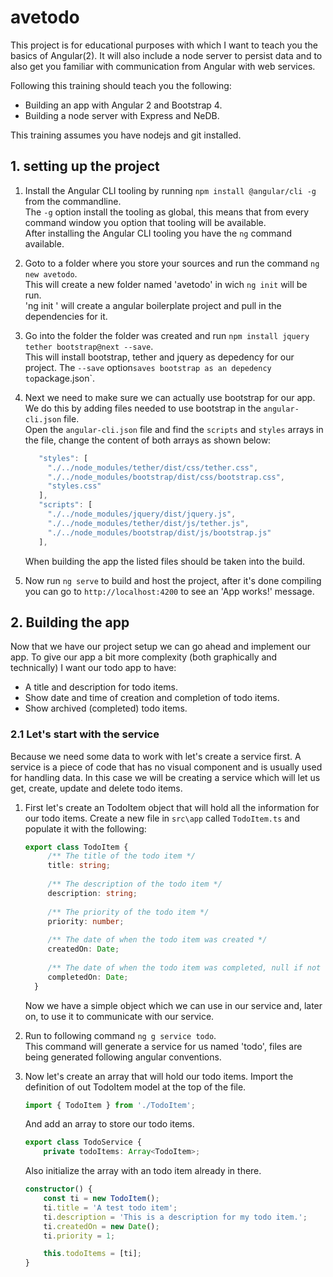 # avetodo
This project is for educational purposes with which I want to teach you the basics of Angular(2). It will also include a node server to persist data and to also get you familiar with communication from Angular with web services.

Following this training should teach you the following:
- Building an app with Angular 2 and Bootstrap 4.
- Building a node server with Express and NeDB.

This training assumes you have nodejs and git installed.

## 1. setting up the project

1. Install the Angular CLI tooling by running `npm install @angular/cli -g` from the commandline.  
   The `-g` option install the tooling as global, this means that from every command window you option that tooling will be available.  
   After installing the Angular CLI tooling you have the `ng` command available.
   
2. Goto to a folder where you store your sources and run the command `ng new avetodo`.  
   This will create a new folder named 'avetodo' in wich `ng init` will be run.  
   'ng init ' will create a angular boilerplate project and pull in the dependencies for it.
   
3. Go into the folder the folder was created and run `npm install jquery tether bootstrap@next --save`.  
   This will install bootstrap, tether and jquery as depedency for our project. The `--save` option` saves bootstrap as an depedency to `package.json`.
   
4. Next we need to make sure we can actually use bootstrap for our app. We do this by adding files needed to use bootstrap in the `angular-cli.json` file.  
   Open the `angular-cli.json` file and find the `scripts` and `styles` arrays in the file, change the content of both arrays as shown below:
   ```javascript
      "styles": [
        "./../node_modules/tether/dist/css/tether.css",
        "./../node_modules/bootstrap/dist/css/bootstrap.css",
        "styles.css"
      ],
      "scripts": [
        "./../node_modules/jquery/dist/jquery.js",
        "./../node_modules/tether/dist/js/tether.js",
        "./../node_modules/bootstrap/dist/js/bootstrap.js"
      ],
   ```
   When building the app the listed files should be taken into the build.
   
5. Now run `ng serve` to build and host the project, after it's done compiling you can go to `http://localhost:4200` to see an 'App works!' message.

## 2. Building the app

Now that we have our project setup we can go ahead and implement our app. 
To give our app a bit more complexity (both graphically and technically) I want our todo app to have:
- A title and description for todo items.
- Show date and time of creation and completion of todo items.
- Show archived (completed) todo items.

### 2.1 Let's start with the service
Because we need some data to work with let's create a service first. A service is a piece of code that has no visual component and is usually used for handling data. In this case we will be creating a service which will let us get, create, update and delete todo items.

1. First let's create an TodoItem object that will hold all the information for our todo items.
   Create a new file in `src\app` called `TodoItem.ts` and populate it with the following:
   ```typescript
   export class TodoItem {
	    /** The title of the todo item */
	    title: string;
	
	    /** The description of the todo item */
	    description: string;
	
	    /** The priority of the todo item */
	    priority: number;
	
	    /** The date of when the todo item was created */
	    createdOn: Date;
	
	    /** The date of when the todo item was completed, null if not completed yet */
	    completedOn: Date;
	 }
   ```
   Now we have a simple object which we can use in our service and, later on, to use it to communicate with our service.

2. Run to following command `ng g service todo`.  
   This command will generate a service for us named 'todo', files are being generated following angular conventions.

3. Now let's create an array that will hold our todo items.
   Import the definition of out TodoItem model at the top of the file.
   ```typescript
   import { TodoItem } from './TodoItem';
   ```
   
   And add an array to store our todo items.
   ```typescript
   export class TodoService {
       private todoItems: Array<TodoItem>;
   ```

   Also initialize the array with an todo item already in there.
   ```typescript
   constructor() {
       const ti = new TodoItem();
       ti.title = 'A test todo item';
       ti.description = 'This is a description for my todo item.';
       ti.createdOn = new Date();
       ti.priority = 1;

       this.todoItems = [ti];
   }
   ```














